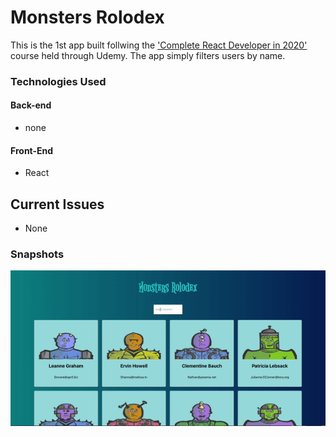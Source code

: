 # Monsters Rolodex
This is the 1st app built follwing the ['Complete React Developer in 2020'](https://www.youtube.com/watch?v=7CqJlxBYj-M) course held through Udemy. The app simply filters users by name. 

### Technologies Used
#### Back-end
* none


#### Front-End
* React


## Current Issues
* None 

### Snapshots

![](monsters_react_demo.gif)

